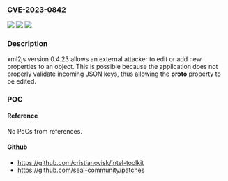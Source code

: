 ### [CVE-2023-0842](https://cve.mitre.org/cgi-bin/cvename.cgi?name=CVE-2023-0842)
![](https://img.shields.io/static/v1?label=Product&message=xml2js&color=blue)
![](https://img.shields.io/static/v1?label=Version&message=0.4.23%20&color=brightgreen)
![](https://img.shields.io/static/v1?label=Vulnerability&message=Prototype%20Pollution&color=brightgreen)

### Description

xml2js version 0.4.23 allows an external attacker to edit or add new properties to an object. This is possible because the application does not properly validate incoming JSON keys, thus allowing the __proto__ property to be edited.

### POC

#### Reference
No PoCs from references.

#### Github
- https://github.com/cristianovisk/intel-toolkit
- https://github.com/seal-community/patches

